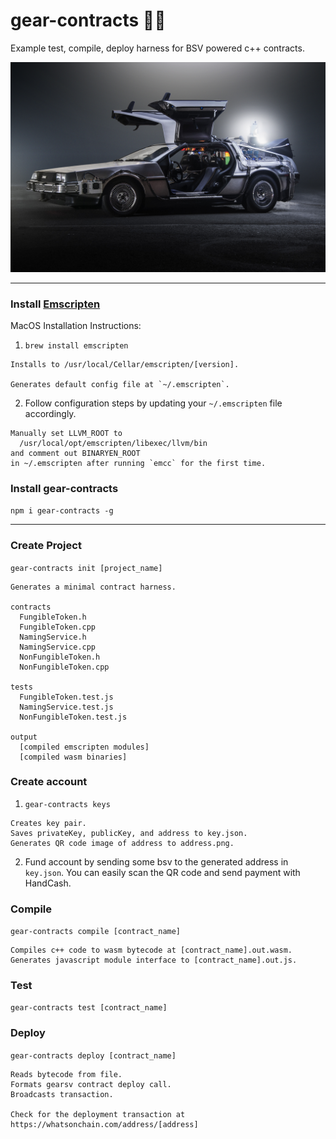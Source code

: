 # gear-contracts 👨‍🚀

Example test, compile, deploy harness for BSV powered c++ contracts.

![deLorean Time Machine](delorean.jpg)
___

### Install [Emscripten](https://emscripten.org/docs/)

MacOS Installation Instructions:

1. `brew install emscripten`
```
Installs to /usr/local/Cellar/emscripten/[version].

Generates default config file at `~/.emscripten`.
```

2. Follow configuration steps by updating your `~/.emscripten` file accordingly.
```
Manually set LLVM_ROOT to
  /usr/local/opt/emscripten/libexec/llvm/bin
and comment out BINARYEN_ROOT
in ~/.emscripten after running `emcc` for the first time.
```

### Install gear-contracts
`npm i gear-contracts -g`
___

### Create Project
`gear-contracts init [project_name]`

```
Generates a minimal contract harness.

contracts
  FungibleToken.h
  FungibleToken.cpp
  NamingService.h
  NamingService.cpp
  NonFungibleToken.h
  NonFungibleToken.cpp

tests
  FungibleToken.test.js
  NamingService.test.js
  NonFungibleToken.test.js

output
  [compiled emscripten modules]
  [compiled wasm binaries]
```
### Create account
1. `gear-contracts keys`
```
Creates key pair.
Saves privateKey, publicKey, and address to key.json.
Generates QR code image of address to address.png.
```
2. Fund account by sending some bsv to the generated address in `key.json`. You can easily scan the QR code and send payment with HandCash.

### Compile
`gear-contracts compile [contract_name]`

```
Compiles c++ code to wasm bytecode at [contract_name].out.wasm.
Generates javascript module interface to [contract_name].out.js.
```

### Test
`gear-contracts test [contract_name]`

### Deploy
`gear-contracts deploy [contract_name]`

```
Reads bytecode from file.
Formats gearsv contract deploy call.
Broadcasts transaction.

Check for the deployment transaction at https://whatsonchain.com/address/[address]
```
